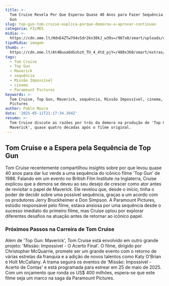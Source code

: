 ```yaml
---
title: >-
  Tom Cruise Revela Por Que Esperou Quase 40 Anos para Fazer Sequência de Top
  Gun
slug: top-gun-tom-cruise-explica-porque-demorou-a-aprovar-continuao
categoria: FILMES
midia: >-
  https://cdn.ome.lt/HdnE4ZTw7O4v5dr2kn30kJ_w39s=/987x0/smart/uploads/conteudo/fotos/topgunmaverick_Q86qfyo.jpg
tipoMidia: imagem
thumb: >-
  https://cdn.ome.lt/At4Buxa6dGshzX_TU_4_4td_pjY=/480x360/smart/extras/conteudos/topgunmaverick_wcMxy7J.jpg
tags:
  - Tom Cruise
  - Top Gun
  - Maverick
  - sequência
  - Missão Impossível
  - cinema
  - Paramount Pictures
keywords: >-
  Tom Cruise, Top Gun, Maverick, sequência, Missão Impossível, cinema, Paramount
  Pictures
author: Pablo Moura
data: '2025-05-11T21:17:34.394Z'
resumo: >-
  Tom Cruise discute as razões por trás da demora na produção de 'Top Gun:
  Maverick', quase quatro décadas após o filme original.
---
```


## Tom Cruise e a Espera pela Sequência de Top Gun

Tom Cruise recentemente compartilhou insights sobre por que levou quase 40 anos para dar luz verde a uma sequência do icônico filme 'Top Gun' de 1986. Falando em um evento no British Film Institute na Inglaterra, Cruise explicou que a demora se deveu ao seu desejo de crescer como ator antes de revisitar o papel de Maverick. Ele revelou que, desde o início, tinha o poder de decidir sobre uma possível sequência, graças a um acordo com os produtores Jerry Bruckheimer e Don Simpson. A Paramount Pictures, estúdio responsável pelo filme, estava ansiosa por uma sequência desde o sucesso imediato do primeiro filme, mas Cruise optou por explorar diferentes desafios na atuação antes de retornar ao icônico papel.

### Próximos Passos na Carreira de Tom Cruise

Além de 'Top Gun: Maverick', Tom Cruise está envolvido em outro grande projeto: 'Missão: Impossível - O Acerto Final'. O filme, dirigido por Christopher McQuarrie, promete ser um grande evento com o retorno de várias estrelas da franquia e a adição de novos talentos como Katy O'Brian e Holt McCallany. A trama seguirá os eventos de 'Missão: Impossível - Acerto de Contas' e está programada para estrear em 25 de maio de 2025. Com um orçamento que ronda os US$ 400 milhões, espera-se que este filme seja um marco na saga da Paramount Pictures.
